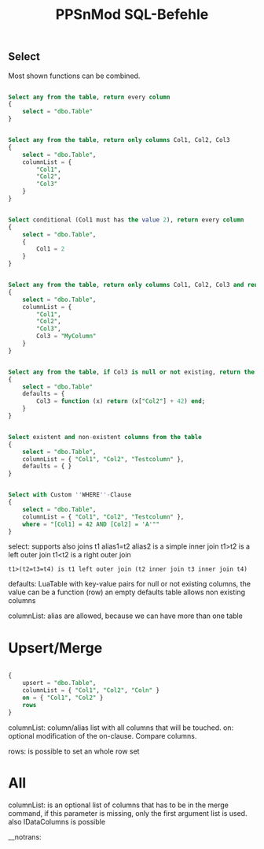 ﻿---
uid: ppsn.mod.sqlcommands
title: PPSnMod SQL-Befehle
---

## Select

Most shown functions can be combined.

```sql

Select any from the table, return every column
{
	select = "dbo.Table"
}

```

```sql

Select any from the table, return only columns Col1, Col2, Col3
{
	select = "dbo.Table",
	columnList = {
		"Col1",
		"Col2",
		"Col3"
	}
}

```

```sql

Select conditional (Col1 must has the value 2), return every column
{
	select = "dbo.Table",
	{
		Col1 = 2
	}
}

```

```sql

Select any from the table, return only columns Col1, Col2, Col3 and rename (''ALIAS'') Col3 to MyColumn
{
	select = "dbo.Table",
	columnList = {
		"Col1",
		"Col2",
		"Col3",
		Col3 = "MyColumn"
	}
}

```

```sql

Select any from the table, if Col3 is null or not existing, return the result of the function
{
	select = "dbo.Table"
	defaults = {
		Col3 = function (x) return (x["Col2"] + 42) end;
    }
}

```

```sql

Select existent and non-existent columns from the table
{
	select = "dbo.Table",
	columnList = { "Col1", "Col2", "Testcolumn" },
	defaults = { }
}

```

```sql

Select with Custom ''WHERE''-Clause
{
	select = "dbo.Table",
	columnList = { "Col1", "Col2", "Testcolumn" },
	where = "[Col1] = 42 AND [Col2] = 'A'""
}


```

select: supports also joins
	t1 alias1=t2 alias2 is a simple inner join
	t1>t2 is a left outer join
	t1<t2 is a right outer join

	t1>(t2=t3=t4) is t1 left outer join (t2 inner join t3 inner join t4)

defaults: LuaTable with key-value pairs for null or not existing columns, the value can be a function (row)
          an empty defaults table allows non existing columns

columnList: alias are allowed, because we can have more than one table

# Upsert/Merge

```sql

{
	upsert = "dbo.Table",
	columnList = { "Col1", "Col2", "Coln" }
	on = { "Col1", "Col2" }
	rows
}

 ```

columnList: column/alias list with all columns that will be touched.
on: optional modification of the on-clause. Compare columns.


rows: is possible to set an whole row set

# All

columnList: is an optional list of columns that has to be in the merge command, if this parameter is missing, only the first argument list is used.
			also IDataColumns is possible

__notrans: